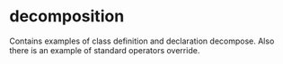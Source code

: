 # decomposition

Contains examples of class definition and declaration decompose. Also there is an example of standard operators override.
